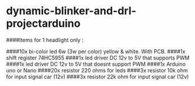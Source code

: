 # dynamic-blinker-and-drl-projectarduino

####Items for 1 headlight only :

####10x bi-color led 6w (3w per color) yellow & white. With PCB.
####1x shift register 74HC5955
####1x led driver DC 12v to 5V that supports PWM
####1x led driver DC 12v to 5V that doesnt support PWM
####1x Arduino uno or Nano
####20x resistor 220 ohms for leds
####3x resistor 10k ohm for input signal car (12v)
####3x resistor 22k ohm for input signal car (12v)
